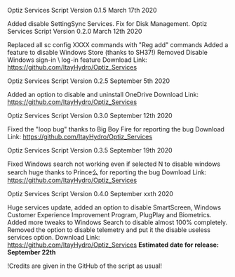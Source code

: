 Optiz Services Script Version 0.1.5 March 17th 2020

Added disable SettingSync Services.
Fix for Disk Management.
Optiz Services Script Version 0.2.0 March 12th 2020

Replaced all sc config XXXX commands with "Reg add" commands
Added a feature to disable Windows Store (thanks to SH37!)
Removed Disable Windows sign-in \ log-in feature
Download Link: https://github.com/ItayHydro/Optiz_Services

Optiz Services Script Version 0.2.5 September 5th 2020

Added an option to disable and uninstall OneDrive
Download Link: https://github.com/ItayHydro/Optiz_Services

Optiz Services Script Version 0.3.0 September 12th 2020

Fixed the "loop bug" thanks to Big Boy Fire for reporting the bug
Download Link: https://github.com/ItayHydro/Optiz_Services

Optiz Services Script Version 0.3.5 September 19th 2020

Fixed Windows search not working even if selected N to disable windows search huge thanks to Prince么 for reporting the bug
Download Link: https://github.com/ItayHydro/Optiz_Services

Optiz Services Script Version 0.4.0 September xxth 2020

Huge services update, added an option to disable SmartScreen, Windows Customer Experience Improvement Program, PlugPlay and Biometrics.
Added more tweaks to Windows Search to disable almost 100% completely.
Removed the option to disable telemetry and put it the disable useless services option.
Download Link: https://github.com/ItayHydro/Optiz_Services
**Estimated date for release: September  22th**

!Credits are given in the GitHub of the script as usual!
